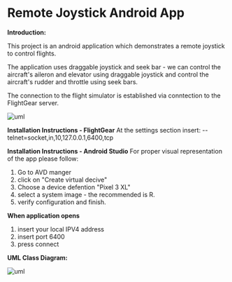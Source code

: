 # Remote Joystick Android App

**Introduction:**

This project is an android application which demonstrates a remote joystick to control flights.

The application uses draggable joystick and seek bar - we can control the aircraft's aileron and elevator using draggable joystick and control the aircraft's rudder and throttle using seek bars.

The connection to the flight simulator is established via conntection to the FlightGear server.


![uml](https://web.whatsapp.com/f7aa79d0-2542-4c76-9cda-34d7e67abdf3)


**Installation Instructions - FlightGear**
At the settings section insert:
--telnet=socket,in,10,127.0.0.1,6400,tcp

**Installation Instructions - Android Studio**
For proper visual representation of the app please follow:
1. Go to AVD manger 
2. click on "Create virtual decive" 
3. Choose a device defention "Pixel 3 XL" 
4. select a system image - the recommended is R. 
5. verify configuration and finish.

**When application opens**
1. insert your local IPV4 address
2. insert port 6400
3. press connect




**UML Class Diagram:**

![uml](https://lh3.googleusercontent.com/HI6n5T41G0gWJJ8qhW5WhzwqQdhdjtLbVf055qQ42VxQd2EfXEZSkIoy9-GAwOUZ24ubXHVJ07mpxn-dhyASKp5vzDeVF5VzH7H0DuFVn6cHAg8IkYWGcAeA9LAK22MWSmVlgCIWtaQ8kIcbDR1lHTKisvHNcmmfgnezeizko36bMSQvrFClPdZ-XBNcuExQ4uqdzZ-03KZc-Qii9nXlFDRIEQEl0rkJ--M6qX2zhdXJh6LdjgSTXVEX9mrVoMbhDJ4iXq7U38eAr33Wc7VYdLvhb5I3XTMOZ4tbjlplL9djmqrlYADWsKq05GsCdTfdT4Vt0q42Bn6w4SzUOXfS16EKu4VhyddAL5Q6UofRh0YemHr_h8xGZ3sGDjzloxbkTD2Zor6p3QynwP1zk64GGusZRlVBSN7f5EBD51a7cWWNo-Qrah9O0C0E0-6imiklse3bWaX6zEP3Y0lK5-sU2VOpOQRCWwGyQQKEVpem_mk3B60ghf46hLaNBMkZpooBVb4rXwhrjdS7j-dwsqXyPh0kAhHvzY0sfWtW5IXqgI4dVLZ5HkPxefWZIUun71tY2Im8IHYFItFXRrXWFp_r3ALZXDqRMdyWQa63uSvBPKRqFJZRW1vXZJ_PqsjQnJ9x5K4pgGAEQlB2k0C3dZeO8j9XFkvBsHDGb10P40MnbQh_APbSgxYi3-NKRRUIirbKKb0sAmitVVkpt68R9wTVGJ7g7A=w1255-h673-no?authuser=0)






